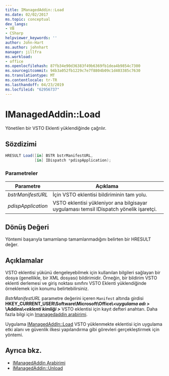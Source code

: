 ```yaml
---
title: IManagedAddin::Load
ms.date: 02/02/2017
ms.topic: conceptual
dev_langs:
- VB
- CSharp
helpviewer_keywords: ''
author: John-Hart
ms.author: johnhart
manager: jillfra
ms.workload:
- office
ms.openlocfilehash: 87fb34e90d36383f49b6369fb1dea4b9854c7300
ms.sourcegitcommit: 94b3a052fb1229c7e7f8804b09c1d403385c7630
ms.translationtype: MT
ms.contentlocale: tr-TR
ms.lasthandoff: 04/23/2019
ms.locfileid: "62956737"
---
```

# <a name="imanagedaddinload"></a>IManagedAddin::Load
  Yönetilen bir VSTO Eklenti yüklendiğinde çağrılır.

## <a name="syntax"></a>Sözdizimi

```csharp
HRESULT Load([in] BSTR bstrManifestURL,
             [in] IDispatch *pdispApplication);
```

### <a name="parameters"></a>Parametreler

|Parametre|Açıklama|
|---------------|-----------------|
|*bstrManifestURL*|İçin VSTO eklentisi bildiriminin tam yolu.|
|*pdispApplication*|VSTO eklentisi yükleniyor ana bilgisayar uygulaması temsil IDispatch yönelik işaretçi.|

## <a name="return-value"></a>Dönüş Değeri
 Yöntemi başarıyla tamamlanıp tamamlanmadığını belirten bir HRESULT değer.

## <a name="remarks"></a>Açıklamalar
 VSTO eklentisi yükünü dengeleyebilmek için kullanılan bilgileri sağlayan bir dosya (genellikle, bir XML dosyası) bildirimidir. Örneğin, bir bildirim VSTO eklenti derlemesi ve giriş noktası sınıfını VSTO Eklenti yüklendiğinde örneklemek için konumu belirtebilirsiniz.

 *BstrManifestURL* parametre değerini içeren `Manifest` altında girdisi **HKEY_CURRENT_USER\Software\Microsoft\Office\\_\<uygulama adı >_ \Addins\\_\<eklenti kimliği >_**  VSTO eklentisi için kayıt defteri anahtarı. Daha fazla bilgi için [Imanagedaddin arabirimi](../vsto/imanagedaddin-interface.md).

 Uygulama [IManagedAddIn::Load](../vsto/imanagedaddin-load.md) VSTO yüklenmekte eklentisi için uygulama etki alanı ve güvenlik ilkesi yapılandırma gibi görevleri gerçekleştirmek için yöntemi.

## <a name="see-also"></a>Ayrıca bkz.
- [IManagedAddin Arabirimi](../vsto/imanagedaddin-interface.md)
- [IManagedAddin::Unload](../vsto/imanagedaddin-unload.md)
